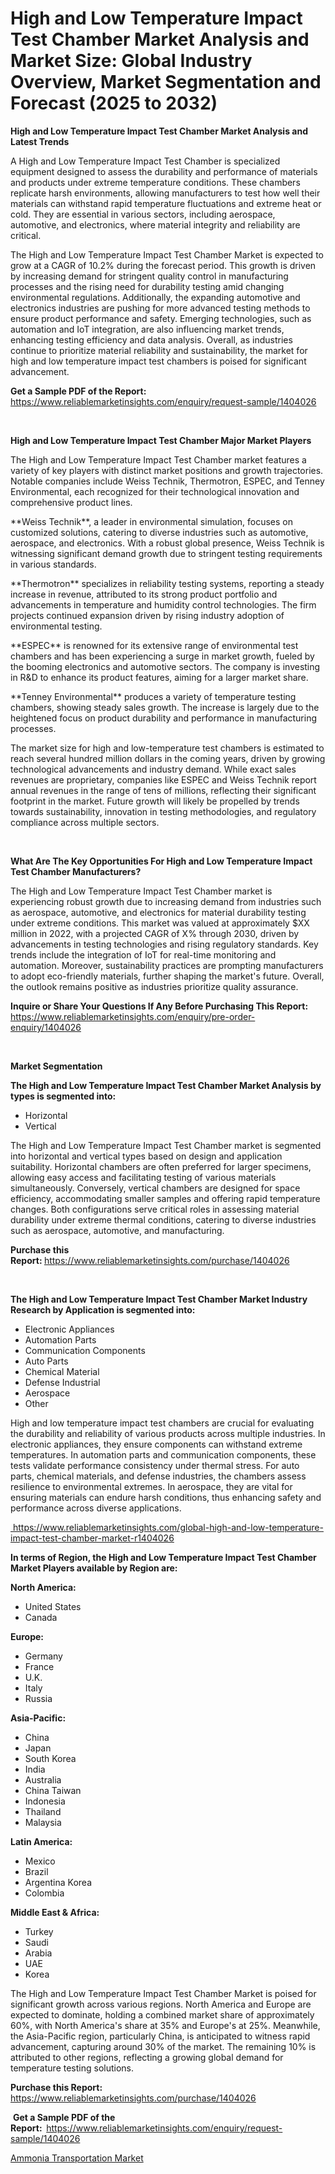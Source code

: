<p><h1>High and Low Temperature Impact Test Chamber Market Analysis and Market Size: Global Industry Overview, Market Segmentation and Forecast (2025 to 2032)</h1></p><p><strong>High and Low Temperature Impact Test Chamber Market Analysis and Latest Trends</strong></p>
<p><p>A High and Low Temperature Impact Test Chamber is specialized equipment designed to assess the durability and performance of materials and products under extreme temperature conditions. These chambers replicate harsh environments, allowing manufacturers to test how well their materials can withstand rapid temperature fluctuations and extreme heat or cold. They are essential in various sectors, including aerospace, automotive, and electronics, where material integrity and reliability are critical.</p><p>The High and Low Temperature Impact Test Chamber Market is expected to grow at a CAGR of 10.2% during the forecast period. This growth is driven by increasing demand for stringent quality control in manufacturing processes and the rising need for durability testing amid changing environmental regulations. Additionally, the expanding automotive and electronics industries are pushing for more advanced testing methods to ensure product performance and safety. Emerging technologies, such as automation and IoT integration, are also influencing market trends, enhancing testing efficiency and data analysis. Overall, as industries continue to prioritize material reliability and sustainability, the market for high and low temperature impact test chambers is poised for significant advancement.</p></p>
<p><strong>Get a Sample PDF of the Report:&nbsp;</strong> <a href="https://www.reliablemarketinsights.com/enquiry/request-sample/1404026?utm_campaign=2012&utm_medium=2&utm_source=Github&utm_content=ia&utm_term=13012025&utm_id=high-and-low-temperature-impact-test-chamber">https://www.reliablemarketinsights.com/enquiry/request-sample/1404026</a></p>
<p>&nbsp;</p>
<p><strong>High and Low Temperature Impact Test Chamber Major Market Players</strong></p>
<p><p>The High and Low Temperature Impact Test Chamber market features a variety of key players with distinct market positions and growth trajectories. Notable companies include Weiss Technik, Thermotron, ESPEC, and Tenney Environmental, each recognized for their technological innovation and comprehensive product lines.</p><p>**Weiss Technik**, a leader in environmental simulation, focuses on customized solutions, catering to diverse industries such as automotive, aerospace, and electronics. With a robust global presence, Weiss Technik is witnessing significant demand growth due to stringent testing requirements in various standards.</p><p>**Thermotron** specializes in reliability testing systems, reporting a steady increase in revenue, attributed to its strong product portfolio and advancements in temperature and humidity control technologies. The firm projects continued expansion driven by rising industry adoption of environmental testing.</p><p>**ESPEC** is renowned for its extensive range of environmental test chambers and has been experiencing a surge in market growth, fueled by the booming electronics and automotive sectors. The company is investing in R&D to enhance its product features, aiming for a larger market share.</p><p>**Tenney Environmental** produces a variety of temperature testing chambers, showing steady sales growth. The increase is largely due to the heightened focus on product durability and performance in manufacturing processes.</p><p>The market size for high and low-temperature test chambers is estimated to reach several hundred million dollars in the coming years, driven by growing technological advancements and industry demand. While exact sales revenues are proprietary, companies like ESPEC and Weiss Technik report annual revenues in the range of tens of millions, reflecting their significant footprint in the market. Future growth will likely be propelled by trends towards sustainability, innovation in testing methodologies, and regulatory compliance across multiple sectors.</p></p>
<p>&nbsp;</p>
<p><strong>What Are The Key Opportunities For High and Low Temperature Impact Test Chamber Manufacturers?</strong></p>
<p><p>The High and Low Temperature Impact Test Chamber market is experiencing robust growth due to increasing demand from industries such as aerospace, automotive, and electronics for material durability testing under extreme conditions. This market was valued at approximately $XX million in 2022, with a projected CAGR of X% through 2030, driven by advancements in testing technologies and rising regulatory standards. Key trends include the integration of IoT for real-time monitoring and automation. Moreover, sustainability practices are prompting manufacturers to adopt eco-friendly materials, further shaping the market's future. Overall, the outlook remains positive as industries prioritize quality assurance.</p></p>
<p><strong>Inquire or Share Your Questions If Any Before Purchasing This Report:</strong> <a href="https://www.reliablemarketinsights.com/enquiry/pre-order-enquiry/1404026?utm_campaign=2012&utm_medium=2&utm_source=Github&utm_content=ia&utm_term=13012025&utm_id=high-and-low-temperature-impact-test-chamber">https://www.reliablemarketinsights.com/enquiry/pre-order-enquiry/1404026</a></p>
<p>&nbsp;</p>
<p><strong>Market Segmentation</strong></p>
<p><strong>The High and Low Temperature Impact Test Chamber Market Analysis by types is segmented into:</strong></p>
<p><ul><li>Horizontal</li><li>Vertical</li></ul></p>
<p><p>The High and Low Temperature Impact Test Chamber market is segmented into horizontal and vertical types based on design and application suitability. Horizontal chambers are often preferred for larger specimens, allowing easy access and facilitating testing of various materials simultaneously. Conversely, vertical chambers are designed for space efficiency, accommodating smaller samples and offering rapid temperature changes. Both configurations serve critical roles in assessing material durability under extreme thermal conditions, catering to diverse industries such as aerospace, automotive, and manufacturing.</p></p>
<p><strong>Purchase this Report:&nbsp;</strong><a href="https://www.reliablemarketinsights.com/purchase/1404026?utm_campaign=2012&utm_medium=2&utm_source=Github&utm_content=ia&utm_term=13012025&utm_id=high-and-low-temperature-impact-test-chamber">https://www.reliablemarketinsights.com/purchase/1404026</a></p>
<p>&nbsp;</p>
<p><strong>The High and Low Temperature Impact Test Chamber Market Industry Research by Application is segmented into:</strong></p>
<p><ul><li>Electronic Appliances</li><li>Automation Parts</li><li>Communication Components</li><li>Auto Parts</li><li>Chemical Material</li><li>Defense Industrial</li><li>Aerospace</li><li>Other</li></ul></p>
<p><p>High and low temperature impact test chambers are crucial for evaluating the durability and reliability of various products across multiple industries. In electronic appliances, they ensure components can withstand extreme temperatures. In automation parts and communication components, these tests validate performance consistency under thermal stress. For auto parts, chemical materials, and defense industries, the chambers assess resilience to environmental extremes. In aerospace, they are vital for ensuring materials can endure harsh conditions, thus enhancing safety and performance across diverse applications.</p></p>
<p><a href="https://www.reliablemarketinsights.com/global-high-and-low-temperature-impact-test-chamber-market-r1404026?utm_campaign=2012&utm_medium=2&utm_source=Github&utm_content=ia&utm_term=13012025&utm_id=high-and-low-temperature-impact-test-chamber">&nbsp;https://www.reliablemarketinsights.com/global-high-and-low-temperature-impact-test-chamber-market-r1404026</a></p>
<p><strong>In terms of Region, the High and Low Temperature Impact Test Chamber Market Players available by Region are:</strong></p>
<p>
    <p> <strong> North America: </strong>
        <ul>
            <li>United States</li>
            <li>Canada</li>
        </ul>
        </p> 
    <p> <strong> Europe: </strong>
        <ul>
            <li>Germany</li>
            <li>France</li>
            <li>U.K.</li>
            <li>Italy</li>
            <li>Russia</li>
        </ul>
        </p> 
    <p> <strong> Asia-Pacific: </strong>
        <ul>
            <li>China</li>
            <li>Japan</li>
            <li>South Korea</li>
            <li>India</li>
            <li>Australia</li>
            <li>China Taiwan</li>
            <li>Indonesia</li>
            <li>Thailand</li>
            <li>Malaysia</li>
        </ul>
        </p> 
    <p> <strong> Latin America: </strong>
        <ul>
            <li>Mexico</li>
            <li>Brazil</li>
            <li>Argentina Korea</li>
            <li>Colombia</li>
        </ul>
        </p> 
    <p> <strong> Middle East & Africa: </strong>
        <ul>
            <li>Turkey</li>
            <li>Saudi</li>
            <li>Arabia</li>
            <li>UAE</li>
            <li>Korea</li>
        </ul>
    </p>
    </p>
<p><p>The High and Low Temperature Impact Test Chamber Market is poised for significant growth across various regions. North America and Europe are expected to dominate, holding a combined market share of approximately 60%, with North America's share at 35% and Europe's at 25%. Meanwhile, the Asia-Pacific region, particularly China, is anticipated to witness rapid advancement, capturing around 30% of the market. The remaining 10% is attributed to other regions, reflecting a growing global demand for temperature testing solutions.</p></p>
<p><strong>Purchase this Report: </strong><a href="https://www.reliablemarketinsights.com/purchase/1404026?utm_campaign=2012&utm_medium=2&utm_source=Github&utm_content=ia&utm_term=13012025&utm_id=high-and-low-temperature-impact-test-chamber">https://www.reliablemarketinsights.com/purchase/1404026</a></p>
<p>&nbsp;<strong>Get a Sample PDF of the Report:&nbsp;&nbsp;</strong><a href="https://www.reliablemarketinsights.com/enquiry/request-sample/1404026?utm_campaign=2012&utm_medium=2&utm_source=Github&utm_content=ia&utm_term=13012025&utm_id=high-and-low-temperature-impact-test-chamber">https://www.reliablemarketinsights.com/enquiry/request-sample/1404026</a></p>
<p><strong></strong></p>
<p><p><a href="https://github.com/JakirUddin511/Market-Research-Report-List-1/blob/main/ammonia-transportation-market.md?utm_campaign=2012&utm_medium=2&utm_source=Github&utm_content=ia&utm_term=13012025&utm_id=high-and-low-temperature-impact-test-chamber">Ammonia Transportation Market</a></p></p>